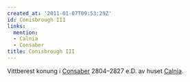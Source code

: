 ```yaml
---
created_at: '2011-01-07T09:53:29Z'
id: Conisbrough III
links:
  mention:
  - Calnia
  - Consaber
title: Conisbrough III
---
```


Vittberest konung i [Consaber] 2804–2827 e.D. av huset [Calnia].

  [Consaber]: Consaber
  [Calnia]: Calnia
